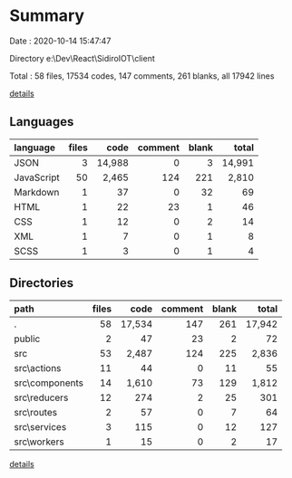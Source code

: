 # Summary

Date : 2020-10-14 15:47:47

Directory e:\Dev\React\SidiroIOT\client

Total : 58 files,  17534 codes, 147 comments, 261 blanks, all 17942 lines

[details](details.md)

## Languages
| language | files | code | comment | blank | total |
| :--- | ---: | ---: | ---: | ---: | ---: |
| JSON | 3 | 14,988 | 0 | 3 | 14,991 |
| JavaScript | 50 | 2,465 | 124 | 221 | 2,810 |
| Markdown | 1 | 37 | 0 | 32 | 69 |
| HTML | 1 | 22 | 23 | 1 | 46 |
| CSS | 1 | 12 | 0 | 2 | 14 |
| XML | 1 | 7 | 0 | 1 | 8 |
| SCSS | 1 | 3 | 0 | 1 | 4 |

## Directories
| path | files | code | comment | blank | total |
| :--- | ---: | ---: | ---: | ---: | ---: |
| . | 58 | 17,534 | 147 | 261 | 17,942 |
| public | 2 | 47 | 23 | 2 | 72 |
| src | 53 | 2,487 | 124 | 225 | 2,836 |
| src\actions | 11 | 44 | 0 | 11 | 55 |
| src\components | 14 | 1,610 | 73 | 129 | 1,812 |
| src\reducers | 12 | 274 | 2 | 25 | 301 |
| src\routes | 2 | 57 | 0 | 7 | 64 |
| src\services | 3 | 115 | 0 | 12 | 127 |
| src\workers | 1 | 15 | 0 | 2 | 17 |

[details](details.md)